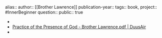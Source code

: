 alias::
author:: [[Brother Lawrence]]
publication-year::
tags:: book, 
project:: #InnerBeginner 
question::
public:: true

-
- [Practice of the Presence of God - Brother Lawrence.pdf | DuusAir](hook://file/qD6mtpIOK?p=MSBLbm93bGVkZ2UgTGlicmFyaWVzL0FDSU0gJiBJbm5lciBCZWdpbm5lciwgU3Bpcml0dWFsaXR5LCBNeXN0aWNpc20sIE15dGhvbG9neQ==&n=Practice%20of%20the%20Presence%20of%20God%20%2D%20Brother%20Lawrence%2Epdf)
-